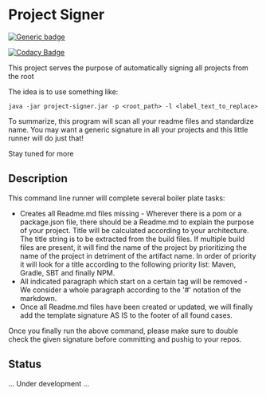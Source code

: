 # Project Signer

[![Generic badge](https://img.shields.io/static/v1.svg?label=GitHub&message=Project%20Signer&color=informational)](https://github.com/jesperancinha/project-signer)

[![Codacy Badge](https://api.codacy.com/project/badge/Grade/d423415df34f42bf821ae13a078094c9)](https://www.codacy.com/app/jofisaes/project-signer?utm_source=github.com&amp;utm_medium=referral&amp;utm_content=jesperancinha/project-signer&amp;utm_campaign=Badge_Grade)

This project serves the purpose of automatically signing all projects from the root

The idea is to use something like:


```text
java -jar project-signer.jar -p <root_path> -l <label_text_to_replace>
```

To summarize, this program will scan all your readme files and standardize name. You may want a generic signature in all your projects and this little runner will do just that!

Stay tuned for more

## Description

This command line runner will complete several boiler plate tasks:

*   Creates all Readme.md files missing - Wherever there is a pom or a package.json file, there should be a Readme.md to explain the purpose of your project. Title will be calculated according to your architecture. The title string is to be extracted from the build files. If multiple build files are present, it will find the name of the project by prioritizing the name of the project in detriment of the artifact name. In order of priority it will look for a title according to the following priority list: Maven, Gradle, SBT and finally NPM.
*   All indicated paragraph which start on a certain tag will be removed - We consider a whole paragraph according to the '#' notation of the markdown.
*   Once all Readme.md files have been created or updated, we will finally add the template signature AS IS to the footer of all found cases.

Once you finally run the above command, please make sure to double check the given signature before committing and pushig to your repos.

## Status

... Under development ...
